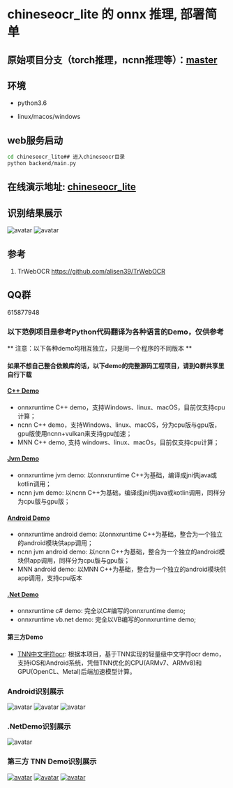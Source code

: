 # chineseocr_lite 的 onnx 推理, 部署简单

## 原始项目分支（torch推理，ncnn推理等）：[master](https://github.com/ouyanghuiyu/chineseocr_lite/tree/master)

## 环境
- python3.6

- linux/macos/windows

## web服务启动
``` Bash
cd chineseocr_lite## 进入chineseocr目录
python backend/main.py 
```
## 在线演示地址: [chineseocr_lite](http://ocrlite.cnocrlite.com/)


## 识别结果展示
![avatar](test_imgs/res.jpg)
![avatar](test_imgs/res_2.jpg)

## 参考
1. TrWebOCR https://github.com/alisen39/TrWebOCR         

## QQ群
615877948

### 以下范例项目是参考Python代码翻译为各种语言的Demo，仅供参考
** 注意：以下各种demo均相互独立，只是同一个程序的不同版本 **
#### **如果不想自己整合依赖库的话，以下demo的完整源码工程项目，请到Q群共享里自行下载**
#### [C++ Demo](https://github.com/ouyanghuiyu/chineseocr_lite/tree/onnx/cpp_projects)
* onnxruntime C++ demo，支持Windows、linux、macOS，目前仅支持cpu计算；
* ncnn C++ demo，支持Windows、linux、macOS，分为cpu版与gpu版，gpu版使用ncnn+vulkan来支持gpu加速；
* MNN C++ demo, 支持 windows、linux、macOs，目前仅支持cpu计算；

#### [Jvm Demo](https://github.com/ouyanghuiyu/chineseocr_lite/tree/onnx/jvm_projects)
* onnxruntime jvm demo: 以onnxruntime C++为基础，编译成jni供java或kotlin调用；
* ncnn jvm demo: 以ncnn C++为基础，编译成jni供java或kotlin调用，同样分为cpu版与gpu版；

#### [Android Demo](https://github.com/ouyanghuiyu/chineseocr_lite/tree/onnx/android_projects)
* onnxruntime android demo: 以onnxruntime C++为基础，整合为一个独立的android模块供app调用；
* ncnn jvm android demo: 以ncnn C++为基础，整合为一个独立的android模块供app调用，同样分为cpu版与gpu版；
* MNN android demo: 以MNN C++为基础，整合为一个独立的android模块供app调用，支持cpu版本

#### [.Net Demo](https://github.com/ouyanghuiyu/chineseocr_lite/tree/onnx/dotnet_projects)
* onnxruntime c# demo:  完全以C#编写的onnxruntime demo;
* onnxruntime vb.net demo: 完全以VB编写的onnxruntime demo;

#### 第三方Demo
* [TNN中文字符ocr](https://github.com/Tencent/TNN/#effect-example): 根据本项目，基于TNN实现的轻量级中文字符ocr demo，支持iOS和Android系统，凭借TNN优化的CPU(ARMv7、ARMv8)和GPU(OpenCL、Metal)后端加速模型计算。

### Android识别展示
![avatar](test_imgs/android/detect_IMEI.gif)
![avatar](test_imgs/android/detect_id_card.gif)
![avatar](test_imgs/android/detect_plate.gif)

### .NetDemo识别展示
![avatar](test_imgs/dotnet/OcrLiteOnnxCs.PNG)

### 第三方 TNN Demo识别展示
[![avatar](test_imgs/third_party/tnn_detect_camera.gif)](https://github.com/Tencent/TNN/#effect-example)
[![avatar](test_imgs/third_party/tnn_detect_poster1.png)](https://github.com/Tencent/TNN/#effect-example)
[![avatar](test_imgs/third_party/tnn_detect_poster2.png)](https://github.com/Tencent/TNN/#effect-example)
